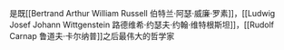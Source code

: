 是既[[Bertrand Arthur William Russell 伯特兰·阿瑟·威廉·罗素]]，[[Ludwig Josef Johann Wittgenstein 路德维希‧约瑟夫‧约翰‧维特根斯坦]]，[[Rudolf Carnap 鲁道夫·卡尔纳普]]之后最伟大的哲学家